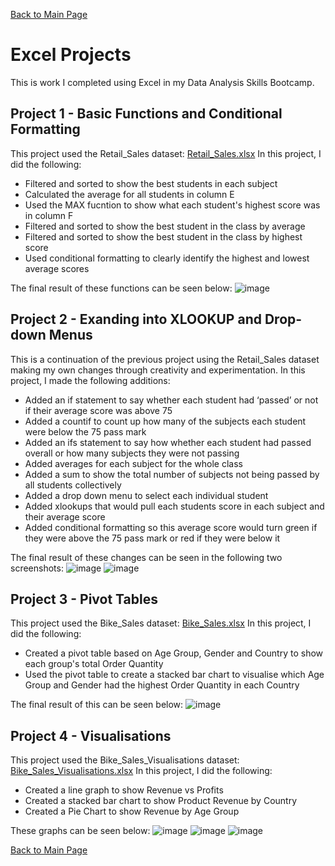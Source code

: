 <a href="https://github.com/Chris-Bull-Portfolio/ChrisBullPortfolio" target="_blank">Back to Main Page</a>

# Excel Projects
This is work I completed using Excel in my Data Analysis Skills Bootcamp.

## Project 1 - Basic Functions and Conditional Formatting
This project used the Retail_Sales dataset: [Retail_Sales.xlsx](https://github.com/user-attachments/files/18944382/Retail_Sales.xlsx)
In this project, I did the following:
* Filtered and sorted to show the best students in each subject
* Calculated the average for all students in column E
* Used the MAX fucntion to show what each student's highest score was in column F
* Filtered and sorted to show the best student in the class by average
* Filtered and sorted to show the best student in the class by highest score
* Used conditional formatting to clearly identify the highest and lowest average scores

The final result of these functions can be seen below:
![image](https://github.com/user-attachments/assets/5b7c04c0-d13c-45ca-912b-8779ccd78fc2)


## Project 2 - Exanding into XLOOKUP and Drop-down Menus
This is a continuation of the previous project using the Retail_Sales dataset making my own changes through creativity and experimentation.
In this project, I made the following additions:
* Added an if statement to say whether each student had ‘passed’ or not if their average score was above 75
* Added a countif to count up how many of the subjects each student were below the 75 pass mark
* Added an ifs statement to say how whether each student had passed overall or how many subjects they were not passing
* Added averages for each subject for the whole class
* Added a sum to show the total number of subjects not being passed by all students collectively
* Added a drop down menu to select each individual student
* Added xlookups that would pull each students score in each subject and their average score
* Added conditional formatting so this average score would turn green if they were above the 75 pass mark or red if they were below it

The final result of these changes can be seen in the following two screenshots:
![image](https://github.com/user-attachments/assets/2a4f9334-3524-43bf-bed9-dbc977c6da0b)
![image](https://github.com/user-attachments/assets/4c5578d4-bb26-4951-a850-358518629e22)


## Project 3 - Pivot Tables
This project used the Bike_Sales dataset: [Bike_Sales.xlsx](https://github.com/user-attachments/files/18944877/Bike_Sales.xlsx)
In this project, I did the following:
* Created a pivot table based on Age Group, Gender and Country to show each group's total Order Quantity
* Used the pivot table to create a stacked bar chart to visualise which Age Group and Gender had the highest Order Quantity in each Country

The final result of this can be seen below:
![image](https://github.com/user-attachments/assets/5b2cfd70-6ffe-48e2-97fc-51166b8ece46)


## Project 4 - Visualisations
This project used the Bike_Sales_Visualisations dataset: [Bike_Sales_Visualisations.xlsx](https://github.com/user-attachments/files/18945544/Bike_Sales_Visualisations.xlsx)
In this project, I did the following:
* Created a line graph to show Revenue vs Profits
* Created a stacked bar chart to show Product Revenue by Country
* Created a Pie Chart to show Revenue by Age Group

These graphs can be seen below:
![image](https://github.com/user-attachments/assets/23fb74c4-7991-4d68-9fb1-6774c3a826af)
![image](https://github.com/user-attachments/assets/5a93b31a-bf5c-4b56-ba1d-26861746050c)
![image](https://github.com/user-attachments/assets/a0837d61-ad4b-41c9-a809-b0cf135a728f)



<a href="https://github.com/Chris-Bull-Portfolio/ChrisBullPortfolio" target="_blank">Back to Main Page</a>
